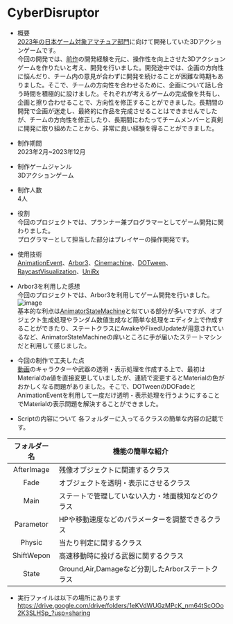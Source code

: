 # CyberDisruptor
- 概要  
[2023年の日本ゲーム対象アマチュア部門](https://awards.cesa.or.jp/2023/amateur/)に向けて開発していた3Dアクションゲームです。  
今回の開発では、[前作](https://github.com/hamster3156/CyberBlade)の開発経験を元に、操作性を向上させた3Dアクションゲームを作りたいと考え、開発を行いました。開発途中では、企画の方向性に悩んだり、チーム内の意見が合わずに開発を続けることが困難な時期もありました。そこで、チームの方向性を合わせるために、企画について話し合う時間を積極的に設けました。それぞれが考えるゲームの完成像を共有し、企画と擦り合わせることで、方向性を修正することができました。長期間の開発で企画が迷走し、最終的に作品を完成させることはできませんでしたが、チームの方向性を修正したり、長期間にわたってチームメンバーと真剣に開発に取り組めたことから、非常に良い経験を得ることができました。

- 制作期間  
2023年2月~2023年12月

- 制作ゲームジャンル  
3Dアクションゲーム  

- 制作人数  
4人  

- 役割  
今回のプロジェクトでは、プランナー兼プログラマーとしてゲーム開発に関わりました。  
プログラマーとして担当した部分はプレイヤーの操作開発です。

- 使用技術  
[AnimationEvent](https://qiita.com/aimy-07/items/58e77d3396ded286affc)、[Arbor3](https://arbor.caitsithware.com/)、[Cinemachine](https://unity.com/ja/unity/features/editor/art-and-design/cinemachine)、[DOTween](https://assetstore.unity.com/packages/tools/animation/dotween-hotween-v2-27676?locale=ja-JP)、[RaycastVisualization](https://baba-s.hatenablog.com/entry/2022/06/22/090000)、[UniRx](https://github.com/neuecc/UniRx)  

- Arbor3を利用した感想   
今回のプロジェクトでは、Arbor3を利用してゲーム開発を行いました。  
![image](https://github.com/user-attachments/assets/d5fa1398-bd63-4449-9752-059aec72fa45)  
基本的な利点は[AnimatorStateMachine](https://github.com/hamster3156/CyberBlade)と似ている部分が多いですが、オブジェクト生成処理やランダム数値生成など簡単な処理をエディタ上で作成することができたり、ステートクラスにAwakeやFixedUpdateが用意されているなど、AnimatorStateMachineの痒いところに手が届いたステートマシンだと利用して感じました。 

- 今回の制作で工夫した点  
[動画](https://github.com/user-attachments/assets/2ee700ee-54b7-41e2-b3c8-da5d5a827438)のキャラクターや武器の透明・表示処理を作成する上で、最初はMaterialのa値を直接変更していましたが、連続で変更するとMaterialの色がおかしくなる問題がありました。そこで、DOTweenのDOFadeとAnimationEventを利用して一度だけ透明・表示処理を行うようにすることでMaterialの表示問題を解決することができました。

- Scriptの内容について
各フォルダーに入ってるクラスの簡単な内容の記載です。

| フォルダー名 | 機能の簡単な紹介 |
|:------------:|--------------------------| 
| AfterImage   | 残像オブジェクトに関連するクラス |             
| Fade         | オブジェクトを透明・表示にさせるクラス |
| Main         | ステートで管理していない入力・地面検知などのクラス |
| Parametor    | HPや移動速度などのパラメーターを調整できるクラス |
| Physic       | 当たり判定に関するクラス |
| ShiftWepon   | 高速移動時に投げる武器に関するクラス |
| State        | Ground,Air,Damageなど分割したArborステートクラス |

- 実行ファイルは以下の場所にあります  
https://drive.google.com/drive/folders/1eKVdWUGzMPcK_nm64tScOOo2K3SLHSp_?usp=sharing
